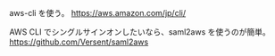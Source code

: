 aws-cli を使う。
https://aws.amazon.com/jp/cli/

AWS CLI でシングルサインオンしたいなら、saml2aws を使うのが簡単。
https://github.com/Versent/saml2aws
